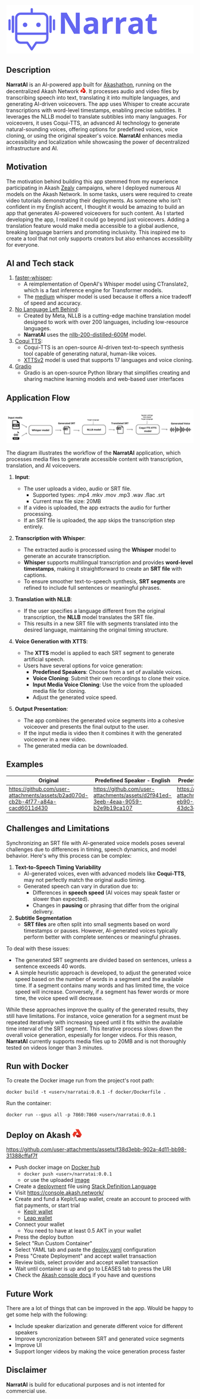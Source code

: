 
<img src="assets/image/banner.png"  alt="Narratai logo"/>

## Description
**NarratAI** is an AI-powered app built for [Akashathon](https://app.buidlbox.io/akash-network/akashathon-3),
running on the decentralized Akash Network <img src="assets/image/akash-logo-sm.png" alt="drawing" style="width:15px;"/>. 
It processes audio and video files by transcribing speech into text, translating it into multiple languages, and generating AI-driven voiceovers. 
The app uses Whisper to create accurate transcriptions with word-level timestamps, enabling precise subtitles. 
It leverages the NLLB model to translate subtibles into many languages. 
For voiceovers, it uses Coqui-TTS, an advanced AI technology to generate natural-sounding voices, offering options for predefined voices, voice cloning, or using the original speaker's voice. 
**NarratAI** enhances media accessibility and localization while showcasing the power of decentralized infrastructure and AI.

## Motivation
The motivation behind building this app stemmed from my experience participating in Akash [Zealy](https://zealy.io/cw/akashnetwork/questboard) campaigns, 
where I deployed numerous AI models on the Akash Network. 
In some tasks, users were required to create video tutorials demonstrating their deployments. 
As someone who isn’t confident in my English accent, 
I thought it would be amazing to build an app that generates AI-powered voiceovers for such content. As I started developing the app, I realized it could go beyond just voiceovers. 
Adding a translation feature would make media accessible to a global audience, 
breaking language barriers and promoting inclusivity. 
This inspired me to create a tool that not only supports creators but also enhances accessibility for everyone.

## AI and Tech stack

1. [faster-whisper](https://github.com/SYSTRAN/faster-whisper):
   - A reimplementation of OpenAI's Whisper model using CTranslate2, which is a fast inference engine for Transformer models.
   - The [medium](https://huggingface.co/Systran/faster-whisper-medium) whisper model is used because it offers a nice tradeoff of speed and accuracy.
2. [No Language Left Behind](https://ai.meta.com/research/no-language-left-behind/):
   - Created by Meta, NLLB is a cutting-edge machine translation model designed to work with over 200 languages, including low-resource languages.
   - **NarratAI** uses the [nllb-200-distilled-600M](https://huggingface.co/facebook/nllb-200-distilled-600M) model.
3. [Coqui TTS](https://github.com/coqui-ai/TTS):
   - Coqui-TTS is an open-source AI-driven text-to-speech synthesis tool capable of generating natural, human-like voices.
   - [XTTSv2](https://docs.coqui.ai/en/latest/models/xtts.html) model is used that supports 17 languages and voice cloning.
4. [Gradio](https://www.gradio.app/)
   - Gradio is an open-source Python library that simplifies creating and sharing machine learning models and web-based user interfaces
    
## Application Flow  
![alt text](assets/image/diagram.png)

The diagram illustrates the workflow of the **NarratAI** application, which processes media files to generate accessible content with transcription, translation, and AI voiceovers.

1. **Input**:  
   - The user uploads a video, audio or SRT file.  
     - Supported types: .mp4 .mkv .mov .mp3 .wav .flac .srt
     - Current max file size: 20MB 
   - If a video is uploaded, the app extracts the audio for further processing.  
   - If an SRT file is uploaded, the app skips the transcription step entirely.

2. **Transcription with Whisper**:  
   - The extracted audio is processed using the **Whisper** model to generate an accurate transcription.  
   - **Whisper** supports multilingual transcription and provides **word-level timestamps**, making it straightforward to create an **SRT file** with captions.  
   - To ensure smoother text-to-speech synthesis, **SRT segments** are refined to include full sentences or meaningful phrases.

3. **Translation with NLLB**:  
   - If the user specifies a language different from the original transcription, the **NLLB** model translates the SRT file.  
   - This results in a new SRT file with segments translated into the desired language, maintaining the original timing structure.  

4. **Voice Generation with XTTS**:  
   - The **XTTS** model is applied to each SRT segment to generate artificial speech.  
   - Users have several options for voice generation:
     - **Predefined Speakers**: Choose from a set of available voices.  
     - **Voice Cloning**: Submit their own recordings to clone their voice.  
     - **Input Media Voice Cloning**: Use the voice from the uploaded media file for cloning.  
     - Adjust the generated voice speed.

5. **Output Presentation**:  
   - The app combines the generated voice segments into a cohesive voiceover and presents the final output to the user. 
   - If the input media is video then it combines it with the generated voiceover in a new video.
   - The generated media can be downloaded.

## Examples

| Original                                  | Predefined Speaker - English | Predefined Speaker - Spanish | Voice Cloning - Japanese |
|-------------------------------------------|------------------------------|------------------------------|--------------------------|
|https://github.com/user-attachments/assets/b2ad070d-cb2b-4f77-a84a-cacd6011d430| https://github.com/user-attachments/assets/d2f941ed-3eeb-4eaa-9059-b2e9b19ca107| https://github.com/user-attachments/assets/e2d7b58d-eb90-46d6-ba0d-43dc3d06b3a7 | https://github.com/user-attachments/assets/3ed7d2dd-4a64-4b3e-abf5-4e2a28a3fcfd |


## Challenges and Limitations
Synchronizing an SRT file with AI-generated voice models poses several challenges due to differences in timing, speech dynamics, and model behavior. Here's why this process can be complex:
 1. **Text-to-Speech Timing Variability**
    - AI-generated voices, even with advanced models like **Coqui-TTS**, may not perfectly match the original audio timing.
    - Generated speech can vary in duration due to:
      - Differences in **speech speed** (AI voices may speak faster or slower than expected).
      - Changes in **pausing** or phrasing that differ from the original delivery.
2. **Subtitle Segmentation**
   - **SRT files** are often split into small segments based on word timestamps or pauses. However, AI-generated voices typically perform better with complete sentences or meaningful phrases.

To deal with these issues:
- The generated SRT segments are divided based on sentences, unless a sentence exceeds 40 words.
- A simple heuristic approach is developed, to adjust the generated voice speed based on the number of words in a segment and the available time. If a segment contains many words and has limited time, the voice speed will increase. Conversely, if a segment has fewer words or more time, the voice speed will decrease.

While these approaches improve the quality of the generated results, they still have limitations. For instance, voice generation for a segment must be repeated iteratively with increasing speed until it fits within the available time interval of the SRT segment. This iterative process slows down the overall voice generation, espesially for longer videos. 
For this reason, **NarratAI** currently supports media files up to 20MB and is not thoroughly tested on videos longer than 3 minutes.

## Run with Docker

To create the Docker image run from the project's root path:
```
docker build -t <user>/narratai:0.0.1 -f docker/Dockerfile .
```

Run the container:
```
docker run --gpus all -p 7860:7860 <user>/narratai:0.0.1 
```

## Deploy on Akash <img src="assets/image/akash-logo-sm.png" alt="drawing" style="width:25px;"/>



https://github.com/user-attachments/assets/f38d3ebb-902a-4d11-bb98-31388cffaf7f



 - Push docker image on [Docker hub](https://hub.docker.com/)
   - `docker push <user>/narratai:0.0.1`
   - or use the uploaded [image](https://hub.docker.com/repository/docker/cro7/narratai/general)
 - Create a [deployment](deploy.yaml) file using [Stack Definition Language](https://akash.network/docs/getting-started/stack-definition-language/)
 - Visit https://console.akash.network/
 - Create and fund a Keplr/Leap wallet, create an account to proceed with fiat payments, or start trial
   - [Keplr wallet](https://akash.network/docs/getting-started/token-and-wallets/#keplr-wallet)
   - [Leap wallet](https://akash.network/docs/getting-started/token-and-wallets/#leap-cosmos-wallet)
- Connect your wallet
  - You need to have at least 0.5 AKT in your wallet
- Press the deploy button
- Select "Run Custom Container"
- Select YAML tab and paste the [deploy.yaml](deploy.yaml) configuration
- Press "Create Deployment" and accept wallet transaction
- Review bids, select provider and accept wallet transaction
- Wait until container is up and go to LEASES tab to press the URI
- Check the [Akash console docs](https://akash.network/docs/getting-started/quickstart-guides/akash-console/) if you have and questions


## Future Work
There are a lot of things that can be improved in the app. Would be happy to get some help with the following:
- Include speaker diarization and generate different voice for different speakers
- Improve syncronization between SRT and generated voice segments
- Improve UI 
- Support longer videos by making the voice generation process faster

## Disclaimer

**NarratAI** is build for educational purposes and is not intented for commercial use.
